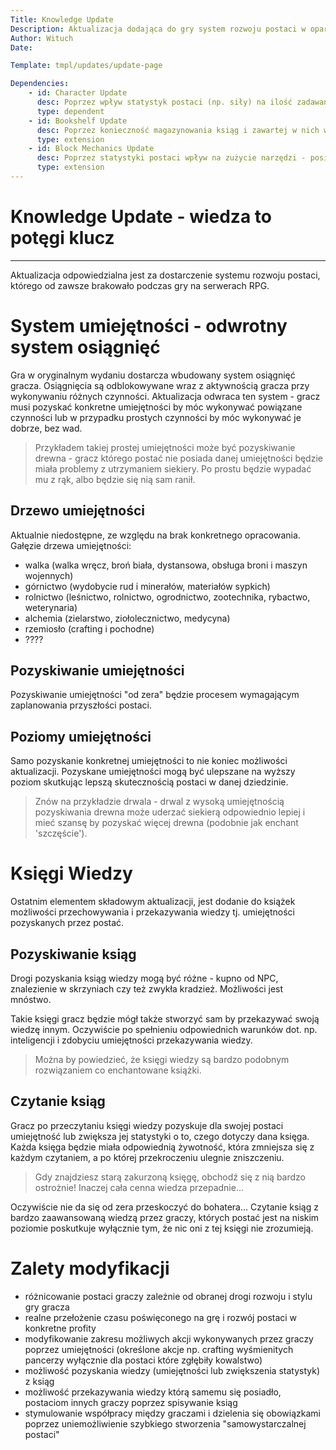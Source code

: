 ```yaml
---
Title: Knowledge Update
Description: Aktualizacja dodająca do gry system rozwoju postaci w oparciu drzewka umiejętności
Author: Wituch
Date:

Template: tmpl/updates/update-page

Dependencies:
    - id: Character Update
      desc: Poprzez wpływ statystyk postaci (np. siły) na ilość zadawanych "obrażeń" - analogicznie silniejsza postać gracza uderza z większą siłą
      type: dependent
    - id: Bookshelf Update
      desc: Poprzez konieczność magazynowania ksiąg i zawartej w nich wiedzy w bibliotekach
      type: extension
    - id: Block Mechanics Update
      desc: Poprzez statystyki postaci wpływ na zużycie narzędzi - posiadanie konkretnych umiejętności lub wysoka zręczność pozwoli je zmniejszać
      type: extension
---
```


# Knowledge Update - wiedza to potęgi klucz
-----

Aktualizacja odpowiedzialna jest za dostarczenie systemu rozwoju postaci, którego od zawsze brakowało podczas gry na serwerach RPG.


# System umiejętności - odwrotny system osiągnięć

Gra w oryginalnym wydaniu dostarcza wbudowany system osiągnięć gracza. Osiągnięcia są odblokowywane wraz z aktywnością gracza przy wykonywaniu różnych czynności.
Aktualizacja odwraca ten system - gracz musi pozyskać konkretne umiejętności by móc wykonywać powiązane czynności lub w przypadku prostych czynności by móc wykonywać je dobrze, bez wad.
> Przykładem takiej prostej umiejętności może być pozyskiwanie drewna - gracz którego postać nie posiada danej umiejętności będzie miała problemy z utrzymaniem siekiery. Po prostu będzie wypadać mu z rąk, albo będzie się nią sam ranił.


## Drzewo umiejętności

Aktualnie niedostępne, ze względu na brak konkretnego opracowania.
Gałęzie drzewa umiejętności:
 - walka (walka wręcz, broń biała, dystansowa, obsługa broni i maszyn wojennych)
 - górnictwo (wydobycie rud i minerałów, materiałów sypkich)
 - rolnictwo (leśnictwo, rolnictwo, ogrodnictwo, zootechnika, rybactwo, weterynaria)
 - alchemia (zielarstwo, ziołolecznictwo, medycyna)
 - rzemiosło (crafting i pochodne)
 - ????


## Pozyskiwanie umiejętności

Pozyskiwanie umiejętności "od zera" będzie procesem wymagającym zaplanowania przyszłości postaci.


## Poziomy umiejętności

Samo pozyskanie konkretnej umiejętności to nie koniec możliwości aktualizacji. Pozyskane umiejętności mogą być ulepszane na wyższy poziom skutkując lepszą skutecznością postaci w danej dziedzinie.

> Znów na przykładzie drwala - drwal z wysoką umiejętnością pozyskiwania drewna może uderzać siekierą odpowiednio lepiej i mieć szansę by pozyskać więcej drewna (podobnie jak enchant 'szczęście').


# Księgi Wiedzy

Ostatnim elementem składowym aktualizacji, jest dodanie do książek możliwości przechowywania i przekazywania wiedzy tj. umiejętności pozyskanych przez postać.

## Pozyskiwanie ksiąg

Drogi pozyskania ksiąg wiedzy mogą być różne - kupno od NPC, znalezienie w skrzyniach czy też zwykła kradzież. Możliwości jest mnóstwo.

Takie księgi gracz będzie mógł także stworzyć sam by przekazywać swoją wiedzę innym. Oczywiście po spełnieniu odpowiednich warunków dot. np. inteligencji i zdobyciu umiejętności przekazywania wiedzy.

> Można by powiedzieć, że księgi wiedzy są bardzo podobnym rozwiązaniem co enchantowane książki.


## Czytanie ksiąg

Gracz po przeczytaniu księgi wiedzy pozyskuje dla swojej postaci umiejętność lub zwiększa jej statystyki o to, czego dotyczy dana księga. 
Każda księga będzie miała odpowiednią żywotność, która zmniejsza się z każdym czytaniem, a po której przekroczeniu ulegnie zniszczeniu.

> Gdy znajdziesz starą zakurzoną księgę, obchodź się z nią bardzo ostrożnie! Inaczej cała cenna wiedza przepadnie...

Oczywiście nie da się od zera przeskoczyć do bohatera... Czytanie ksiąg z bardzo zaawansowaną wiedzą przez graczy, których postać jest na niskim poziomie poskutkuje wyłącznie tym, że nic oni z tej księgi nie zrozumieją.


# Zalety modyfikacji
 - różnicowanie postaci graczy zależnie od obranej drogi rozwoju i stylu gry gracza
 - realne przełożenie czasu poświęconego na grę i rozwój postaci w konkretne profity
 - modyfikowanie zakresu możliwych akcji wykonywanych przez graczy poprzez umiejętności (określone akcje np. crafting wyśmienitych pancerzy wyłącznie dla postaci które zgłębiły kowalstwo)
 - możliwość pozyskania wiedzy (umiejętności lub zwiększenia statystyk) z ksiąg
 - możliwość przekazywania wiedzy którą samemu się posiadło, postaciom innych graczy poprzez spisywanie ksiąg
 - stymulowanie współpracy między graczami i dzielenia się obowiązkami poprzez uniemożliwienie szybkiego stworzenia "samowystarczalnej postaci"
